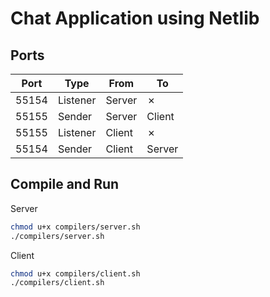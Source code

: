 # Chat Application using Netlib

## Ports
| Port    | Type       | From     | To       |
| ------- | ---------- | -------- | -------- |
| 55154   | Listener   | Server   | ✗       |
| 55155   | Sender     | Server   | Client   |
| 55155   | Listener   | Client   | ✗       |
| 55154   | Sender     | Client   | Server   |

## Compile and Run

Server

```bash
chmod u+x compilers/server.sh
./compilers/server.sh
```

Client

```bash
chmod u+x compilers/client.sh
./compilers/client.sh
```
